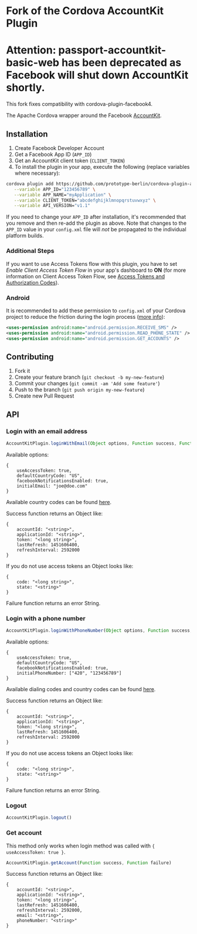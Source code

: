 
Fork of the Cordova AccountKit Plugin
======

# Attention: passport-accountkit-basic-web has been deprecated as Facebook will shut down AccountKit shortly.

This fork fixes compatibility with cordova-plugin-facebook4.

The Apache Cordova wrapper around the Facebook [AccountKit](https://www.accountkit.com/).


## Installation

1. Create Facebook Developer Account
2. Get a Facebook App ID  (`APP_ID`)
3. Get an AccountKit client token (`CLIENT_TOKEN`)
4. To install the plugin in your app, execute the following (replace variables where necessary):

```bash
cordova plugin add https://github.com/prototype-berlin/cordova-plugin-accountkit.git --save \
   --variable APP_ID="123456789" \
   --variable APP_NAME="myApplication" \
   --variable CLIENT_TOKEN="abcdefghijklmnopqrstuvwxyz" \
   --variable API_VERSION="v1.1"
```

If you need to change your `APP_ID` after installation, it's recommended that you remove and then re-add the plugin as above. Note that changes to the `APP_ID` value in your `config.xml` file will *not* be propagated to the individual platform builds.

### Additional Steps
If you want to use Access Tokens flow with this plugin, you have to set _Enable Client Access Token Flow_ in your app's dashboard to **ON** (for more information on Client Access Token Flow, see [Access Tokens and Authorization Codes](https://developers.facebook.com/docs/accountkit/accesstokens)).

### Android

It is recommended to add these permission to `config.xml` of your Cordova project to reduce the friction during the login process ([more info](https://developers.facebook.com/docs/accountkit/android/configuration)):
```xml
<uses-permission android:name="android.permission.RECEIVE_SMS" />
<uses-permission android:name="android.permission.READ_PHONE_STATE" />
<uses-permission android:name="android.permission.GET_ACCOUNTS" />
```


## Contributing

1. Fork it
2. Create your feature branch (`git checkout -b my-new-feature`)
3. Commit your changes (`git commit -am 'Add some feature'`)
4. Push to the branch (`git push origin my-new-feature`)
5. Create new Pull Request


## API

### Login with an email address

```javascript
AccountKitPlugin.loginWithEmail(Object options, Function success, Function failure)
```

Available options:

	{
		useAccessToken: true,
		defaultCountryCode: "US",
		facebookNotificationsEnabled: true,
		initialEmail: "joe@doe.com"
	}

Available country codes can be found [here](https://developers.facebook.com/docs/accountkit/countrycodes).

Success function returns an Object like:

	{
		accountId: "<string>",
		applicationId: "<string>",
		token: "<long string>",
		lastRefresh: 1451606400,
		refreshInterval: 2592000
	}

If you do not use access tokens an Object looks like:

	{
		code: "<long string>",
		state: "<string>"
	}

Failure function returns an error String.

### Login with a phone number

```javascript
AccountKitPlugin.loginWithPhoneNumber(Object options, Function success, Function failure)
```

Available options:

	{
		useAccessToken: true,
		defaultCountryCode: "US",
		facebookNotificationsEnabled: true,
		initialPhoneNumber: ["420", "123456789"]
	}

Available dialing codes and country codes can be found [here](https://developers.facebook.com/docs/accountkit/countrycodes).

Success function returns an Object like:

	{
		accountId: "<string>",
		applicationId: "<string>",
		token: "<long string>",
		lastRefresh: 1451606400,
		refreshInterval: 2592000
	}

If you do not use access tokens an Object looks like:

	{
		code: "<long string>",
		state: "<string>"
	}

Failure function returns an error String.

### Logout

```javascript
AccountKitPlugin.logout()
```

### Get account

This method only works when login method was called with `{ useAccessToken: true }`.

```javascript
AccountKitPlugin.getAccount(Function success, Function failure)
```

Success function returns an Object like:

	{
		accountId: "<string>",
		applicationId: "<string>",
		token: "<long string>",
		lastRefresh: 1451606400,
		refreshInterval: 2592000,
		email: "<string>",
		phoneNumber: "<string>"
	}
